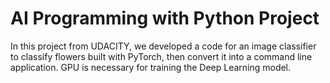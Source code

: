 # AI Programming with Python Project

In this project from UDACITY, we developed a code for an image classifier to classify flowers built with PyTorch, then convert it into a command line application. GPU is necessary for training the Deep Learning model.
